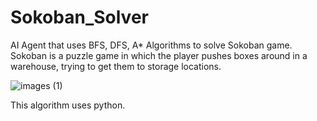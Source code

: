 # Sokoban_Solver

AI Agent that uses BFS, DFS, A* Algorithms to solve Sokoban game.
Sokoban is a puzzle game in which the player pushes boxes around in a warehouse, trying to get them to storage locations.

![images (1)](https://github.com/lsadaf/Sokoban_Solver/assets/100457146/83f88a55-d791-4073-9344-af11e44170ab)

This algorithm uses python.

